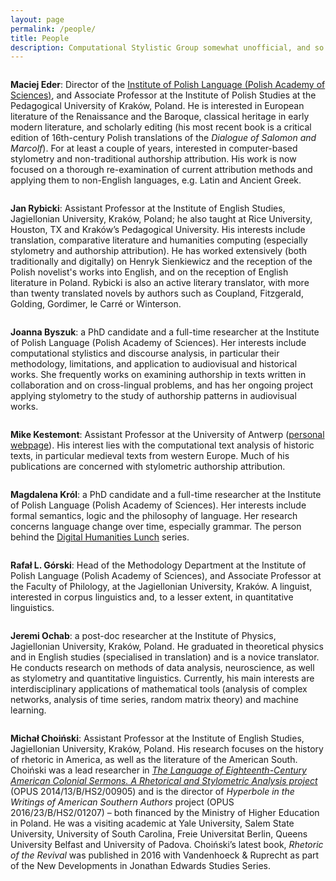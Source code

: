 ```yaml
---
layout: page
permalink: /people/
title: People
description: Computational Stylistic Group somewhat unofficial, and so is its membership. Nevertheless at least a few people have been associated with the Group for a while.
---
```






<div class="img_row_people">
    <img class="col one left" src="{{ site.baseurl }}/assets/img/maciej_eder.png" alt="" title="Maciej Eder"/>
    <p class="col two left"><strong>Maciej Eder</strong>: Director of the <a href="https://test.ijp.pan.pl/en/">Institute of Polish Language (Polish Academy of Sciences)</a>, and Associate Professor at the Institute of Polish Studies at the Pedagogical University of Kraków, Poland. He is interested in European literature of the Renaissance and the Baroque, classical heritage in early modern literature, and scholarly editing (his most recent book is a critical edition of 16th-century Polish translations of the <i>Dialogue of Salomon and Marcolf</i>). For at least a couple of years, interested in computer-based stylometry and non-traditional authorship attribution. His work is now focused on a thorough re-examination of current attribution methods and applying them to non-English languages, e.g. Latin and Ancient Greek.</p>
</div>

<div class="img_row_people">
    <img class="col one left" src="{{ site.baseurl }}/assets/img/jan_rybicki.png" alt="" title="Jan Rybicki"/>
    <p class="col two left"><strong>Jan Rybicki</strong>: Assistant Professor at the Institute of English Studies, Jagiellonian University, Kraków, Poland; he also taught at Rice University, Houston, TX and Kraków’s Pedagogical University. His interests include translation, comparative literature and humanities computing (especially stylometry and authorship attribution). He has worked extensively (both traditionally and digitally) on Henryk Sienkiewicz and the reception of the Polish novelist's works into English, and on the reception of English literature in Poland. Rybicki is also an active literary translator, with more than twenty translated novels by authors such as Coupland, Fitzgerald, Golding, Gordimer, le Carré or Winterson.</p>
</div>

<div class="img_row_people">
    <img class="col one left" src="{{ site.baseurl }}/assets/img/joanna_byszuk.png" alt="" title="Joanna Byszuk"/>
    <p class="col two left"><strong>Joanna Byszuk</strong>: a PhD candidate and a full-time researcher at the Institute of Polish Language (Polish Academy of Sciences). Her interests include computational stylistics and discourse analysis, in particular their methodology, limitations, and application to audiovisual and historical works. She frequently works on examining authorship in texts written in collaboration and on cross-lingual problems, and has her ongoing project applying stylometry to the study of authorship patterns in audiovisual works.</p>
</div>

<div class="img_row_people">
    <img class="col one left" src="{{ site.baseurl }}/assets/img/kestemont_pers.jpg" alt="" title="Mike Kestemont"/>
    <p class="col two left"><strong>Mike Kestemont</strong>: Assistant Professor at the University of Antwerp (<a href="http://www.mike-kestemont.org" target="_blank">personal webpage</a>). His interest lies with the computational text analysis of historic texts, in particular medieval texts from western Europe. Much of his publications are concerned with stylometric authorship attribution.</p>
</div>

<div class="img_row_people">
    <img class="col one left" src="{{ site.baseurl }}/assets/img/magda_krol.jpg" alt="" title="Magdalena Król"/>
    <p class="col two left"><strong>Magdalena Król</strong>: a PhD candidate and a full-time researcher at the Institute of Polish Language (Polish Academy of Sciences). Her interests include formal semantics, logic and the philosophy of language. Her research concerns language change over time, especially grammar. The person behind the <a href="http://scriptores.pl/dhlunch/en/">Digital Humanities Lunch</a> series.</p>
</div>

<div class="img_row_people">
    <img class="col one left" src="{{ site.baseurl }}/assets/img/rafal_gorski.png" alt="" title="Rafał L. Górski"/>
    <p class="col two left"><strong>Rafał L. Górski</strong>: Head of the Methodology Department at the Institute of Polish Language (Polish Academy of Sciences), and Associate Professor at the Faculty of Philology, at the Jagiellonian University, Kraków. A linguist, interested in corpus linguistics and, to a lesser extent, in quantitative linguistics. </p>
</div>

<div class="img_row_people">
    <img class="col one left" src="{{ site.baseurl }}/assets/img/jeremi_ochab.png" alt="" title="Jeremi Ochab"/>
    <p class="col two left"><strong>Jeremi Ochab</strong>: a post-doc researcher at the Institute of Physics, Jagiellonian University, Kraków, Poland. He graduated in theoretical physics and in English studies (specialised in translation) and is a novice translator. He conducts research on methods of data analysis, neuroscience, as well as stylometry and quantitative linguistics. Currently, his main interests are interdisciplinary applications of mathematical tools (analysis of complex networks, analysis of time series, random matrix theory) and machine learning.</p>
</div>

<div class="img_row_people">
    <img class="col one left" src="{{ site.baseurl }}/assets/img/michal_choinski.png" alt="" title="Michał Choiński"/>
    <p class="col two left"><strong>Michał Choiński</strong>: Assistant Professor at the Institute of English Studies, Jagiellonian University, Kraków, Poland. His research focuses on the history of rhetoric in America, as well as the literature of the American South. Choiński was a lead researcher in <a href="{{ site.baseurl }}/projects/edwards/"><i>The Language of Eighteenth-Century American Colonial Sermons. A Rhetorical and Stylometric Analysis project</i></a> (OPUS 2014/13/B/HS2/00905) and is the director of <i>Hyperbole in the Writings of American Southern Authors</i> project (OPUS 2016/23/B/HS2/01207) – both financed by the Ministry of Higher Education in Poland. He was a visiting academic at Yale University, Salem State University, University of South Carolina, Freie Universitat Berlin, Queens University Belfast and University of Padova. Choiński’s latest book, <i>Rhetoric of the Revival</i> was published in 2016 with Vandenhoeck &amp; Ruprecht as part of the New Developments in Jonathan Edwards Studies Series.</p>
</div>


